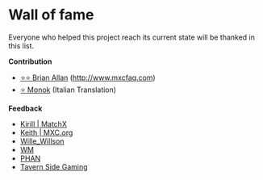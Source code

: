 # Wall of fame

Everyone who helped this project reach its current state will be thanked in this list.

**Contribution**
* [⭐⭐ Brian Allan](https://t.me/BrinerMiner) (http://www.mxcfaq.com)
* [⭐ Monok](https://t.me/Monok) (Italian Translation)

**Feedback**
* [Kirill | MatchX](https://discordapp.com/users/577804846179024896/)
* [Keith | MXC.org](https://t.me/CryptoKeith)
* [Wille_Willson](https://t.me/Wille_Willson)
* [WM](https://t.me/wiseoldman)
* [PHAN](https://t.me/PHANzgz)
* [Tavern Side Gaming](https://t.me/TavernSideGaming)
